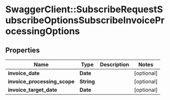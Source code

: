 # SwaggerClient::SubscribeRequestSubscribeOptionsSubscribeInvoiceProcessingOptions

## Properties
Name | Type | Description | Notes
------------ | ------------- | ------------- | -------------
**invoice_date** | **Date** |  | [optional] 
**invoice_processing_scope** | **String** |  | [optional] 
**invoice_target_date** | **Date** |  | [optional] 


